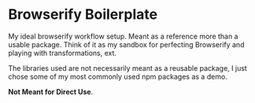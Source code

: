 Browserify Boilerplate
======================

My ideal browserify workflow setup. Meant as a reference more than a usable package. Think of it as my sandbox for perfecting Browserify and playing with transformations, ext.

The libraries used are not necessarily meant as a reusable package, I just chose some of my most commonly used npm packages as a demo.

__Not Meant for Direct Use__.
